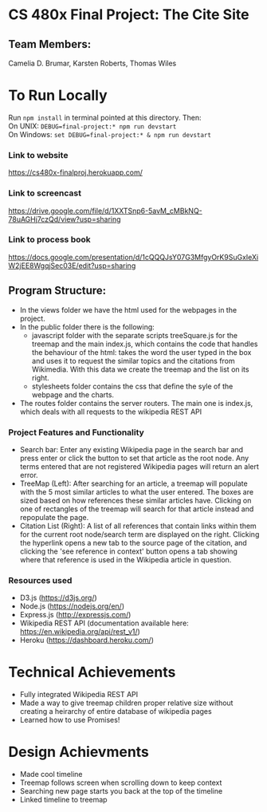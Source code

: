 # CS 480x Final Project: The Cite Site

## Team Members: 
Camelia D. Brumar, Karsten Roberts, Thomas Wiles

# To Run Locally
Run `npm install` in terminal pointed at this directory. Then:  
On UNIX: `DEBUG=final-project:* npm run devstart`  
On Windows: `set DEBUG=final-project:* & npm run devstart`

### Link to website
https://cs480x-finalproj.herokuapp.com/

### Link to screencast
https://drive.google.com/file/d/1XXTSnp6-5avM_cMBkNQ-78uAGHj7czQd/view?usp=sharing

### Link to process book
https://docs.google.com/presentation/d/1cQQQJsY07G3MfgyOrK9SuGxIeXiW2jEE8WgqjSec03E/edit?usp=sharing

## Program Structure: 
- In the views folder we have the html used for the webpages in the project.
- In the public folder there is the following:
  - javascript folder with the separate scripts treeSquare.js for the treemap and the main index.js, which contains the
  code that handles the behaviour of the html: takes the word the user typed in the box and uses it to request the
  similar topics and the citations from Wikimedia. With this data we create the treemap and the list on its right.
  - stylesheets folder contains the css that define the syle of the webpage and the charts.
- The routes folder contains the server routers. The main one is index.js, which deals with all requests to the wikipedia
REST API

### Project Features and Functionality
 - Search bar: Enter any existing Wikipedia page in the search bar and press enter or click the button to set that article as the root node. Any terms entered that are not registered Wikipedia pages will return an alert error. 
 - TreeMap (Left): After searching for an article, a treemap will populate with the 5 most similar articles to what the user entered. The boxes are sized based on how references these similar articles have. Clicking on one of rectangles of the treemap will search for that article instead and repopulate the page. 
- Citation List (Right): A list of all references that contain links within them for the current root node/search term are displayed on the right. Clicking the hyperlink opens a new tab to the source page of the citation, and clicking the 'see reference in context' button opens a tab showing where that reference is used in the Wikipedia article in question. 

### Resources used
- D3.js (https://d3js.org/)
- Node.js (https://nodejs.org/en/)
- Express.js (http://expressjs.com/)
- Wikipedia REST API (documentation available here: https://en.wikipedia.org/api/rest_v1/)
- Heroku (https://dashboard.heroku.com/)


# Technical Achievements
- Fully integrated Wikipedia REST API
- Made a way to give treemap children proper relative size without creating a heirarchy of entire database of wikipedia 
pages
- Learned how to use Promises!

# Design Achievments
- Made cool timeline
- Treemap follows screen when scrolling down to keep context
- Searching new page starts you back at the top of the timeline
- Linked timeline to treemap